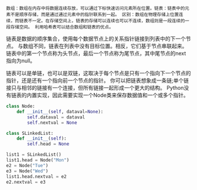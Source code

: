 `数组：数组在内存中将数据连续存放，可以通过下标快速访问元素所在位置。链表：链表中的元素不是顺序存储，而是通过通过元素中的指针联系到一起。 区别：数组在物理存储上位置连续，而链表不一定。在存储空间上，链表的存储可以连续也可以不连续，数组则是一段连续的一段存储空间。 利用哈希表可以结合数组和链表的优点。`

链表是数据的顺序集合，使用每个数据节点上的关系指针链接到列表中的下一个节点。
与数组不同，链表在列表中没有目标位置。相反，它们基于节点串联起来。
链表中的第一个节点称为头节点，最后一个节点称为尾节点，其中尾节点的next指向为null。

链表可以是单链，也可以是双链，这取决于每个节点是只有一个指向下一个节点的指针，还是还有一个指向前一个节点的指针。
你可以把链表想象成一条链;单个链接只与相邻的链接有一个连接，但所有链接一起形成一个更大的结构。
Python没有链表的内置实现，因此需要实现一个Node类来保存数据值和一个或多个指针。

```python
class Node:
    def __init__(self, dataval=None):
        self.dataval = dataval
        self.nextval = None

class SLinkedList:
    def __init__(self):
        self.head = None

list1 = SLinkedList()
list1.head = Node("Mon")
e2 = Node("Tue")
e3 = Node("Wed")
list1.head.nextval = e2
e2.nextval = e3
```